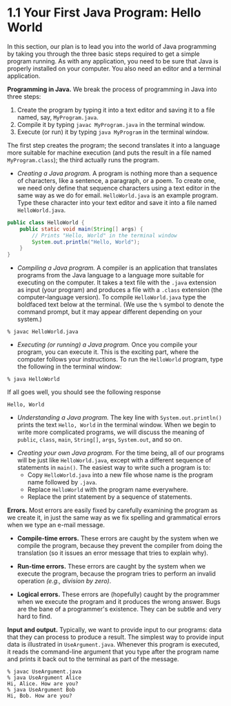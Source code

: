 # 1.1 Your First Java Program: Hello World

In this section, our plan is to lead you into the world of Java programming by taking you through the three basic steps required to get a simple program running. As with any application, you need to be sure that Java is properly installed on your computer. You also need an editor and a terminal application.

**Programming in Java.** We break the process of programming in Java into three steps:

1. Create the program by typing it into a text editor and saving it to a file named, say, `MyProgram.java`.
2. Compile it by typing `javac MyProgram.java` in the terminal window.
3. Execute (or run) it by typing `java MyProgram` in the terminal window.

The first step creates the program; the second translates it into a language more suitable for machine execution (and puts the result in a file named `MyProgram.class`); the third actually runs the program.

- _Creating a Java program._ A program is nothing more than a sequence of characters, like a sentence, a paragraph, or a poem. To create one, we need only define that sequence characters using a text editor in the same way as we do for email. `HelloWorld.java` is an example program. Type these character into your text editor and save it into a file named `HelloWorld.java`.

```java
public class HelloWorld {
    public static void main(String[] args) {
        // Prints "Hello, World" in the terminal window
        System.out.println("Hello, World");
    }
}
```

* _Compiling a Java program._ A compiler is an application that translates programs from the Java language to a language more suitable for executing on the computer. It takes a text file with the `.java` extension as input (your program) and produces a file with a `.class` extension (the computer-language version). To compile `HelloWorld.java` type the boldfaced text below at the terminal. (We use the `%` symbol to denote the command prompt, but it may appear different depending on your system.)

```
% javac HelloWorld.java
```

+ _Executing (or running) a Java program._ Once you compile your program, you can execute it. This is the exciting part, where the computer follows your instructions. To run the `HelloWorld` program, type the following in the terminal window:

```
% java HelloWorld
```
If all goes well, you should see the following response

```
Hello, World
```

- _Understanding a Java program._ The key line with `System.out.println()` prints the text `Hello, World` in the terminal window. When we begin to write more complicated programs, we will discuss the meaning of `public`, `class`, `main`, `String[]`, `args`, `System.out`, and so on.
* _Creating your own Java program._ For the time being, all of our programs will be just like `HelloWorld.java`, except with a different sequence of statements in `main()`. The easiest way to write such a program is to:
  - Copy `HelloWorld.java` into a new file whose name is the program name followed by `.java`.
  * Replace `HelloWorld` with the program name everywhere.
  + Replace the print statement by a sequence of statements.



**Errors.** Most errors are easily fixed by carefully examining the program as we create it, in just the same way as we fix spelling and grammatical errors when we type an e-mail message.
- **Compile-time errors.** These errors are caught by the system when we compile the program, because they prevent the compiler from doing the translation (so it issues an error message that tries to explain why).
* **Run-time errors.** These errors are caught by the system when we execute the program, because the program tries to perform an invalid operation *(e.g., division by zero)*.
+ **Logical errors.** These errors are (hopefully) caught by the programmer when we execute the program and it produces the wrong answer. Bugs are the bane of a programmer's existence. They can be subtle and very hard to find.

**Input and output.** Typically, we want to provide input to our programs: data that they can process to produce a result. The simplest way to provide input data is illustrated in `UseArgument.java`. Whenever this program is executed, it reads the command-line argument that you type after the program name and prints it back out to the terminal as part of the message.

```
% javac UseArgument.java
% java UseArgument Alice
Hi, Alice. How are you?
% java UseArgument Bob
Hi, Bob. How are you?
```